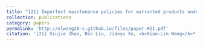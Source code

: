 ```yaml
---
title: "[21] Imperfect maintenance policies for warranted products under stochastic performance degradation"
collection: publications
category: papers
permalink: 'http://xlwang28-c.github.io/files/paper-#21.pdf'
citation: '[21] Xiujie Zhao, Bin Liu, Jianyu Xu, <b>Xiao-Lin Wang</b>*. (2023). &quot;Imperfect maintenance policies for warranted products under stochastic performance degradation.&quot; <i>European Journal of Operational Research</i>. 308(1): 150-165. [<a href="https://www.sciencedirect.com/science/article/abs/pii/S037722172200858X">link</a>]'
---
```

